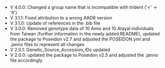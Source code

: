 - V 4.0.0: Changed a group name that is incompatible with trident ('<' -> 'lt')
- V 3.1.1: Fixed attribution to a wrong AADR version
- V 3.1.0: Update of references in the .bib file
- V 3.0.0: Removed genotype data of 10 Amis and 10 Atayal individuals from Taiwan (further information in the newly added README), updated the package to Poseidon v2.7 and adjusted the POSEIDON.yml and .janno files to represent all changes  
- V 2.0.1: Genetic_Source_Accession_IDs updated
- V 2.0.0: updated the package to Poseidon v2.5 and adjusted the .janno file accordingly
